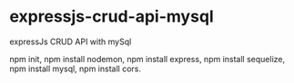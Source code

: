 # expressjs-crud-api-mysql
expressJs CRUD API with mySql

npm init,
npm install nodemon,
npm install express,
npm install sequelize,
npm install mysql,
npm install cors.
